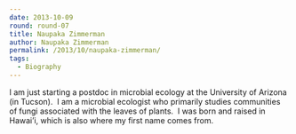 ```yaml
---
date: 2013-10-09
round: round-07
title: Naupaka Zimmerman
author: Naupaka Zimmerman
permalink: /2013/10/naupaka-zimmerman/
tags:
  - Biography
---
```

I am just starting a postdoc in microbial ecology at the University of Arizona (in Tucson).  I am a microbial ecologist who primarily studies communities of fungi associated with the leaves of plants.  I was born and raised in Hawai&#8217;i, which is also where my first name comes from.
